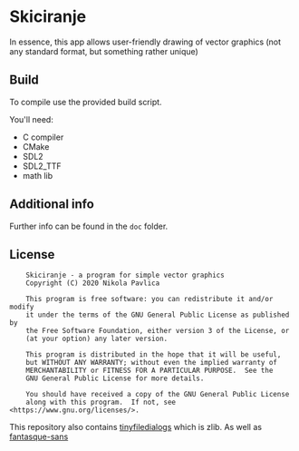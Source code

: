 # Skiciranje

In essence, this app allows user-friendly drawing of vector graphics
 (not any standard format, but something rather unique)

## Build

To compile use the provided build script.

You'll need:
 * C compiler
 * CMake
 * SDL2
 * SDL2_TTF
 * math lib

## Additional info

Further info can be found in the `doc` folder.

## License
```
    Skiciranje - a program for simple vector graphics
    Copyright (C) 2020 Nikola Pavlica

    This program is free software: you can redistribute it and/or modify
    it under the terms of the GNU General Public License as published by
    the Free Software Foundation, either version 3 of the License, or
    (at your option) any later version.

    This program is distributed in the hope that it will be useful,
    but WITHOUT ANY WARRANTY; without even the implied warranty of
    MERCHANTABILITY or FITNESS FOR A PARTICULAR PURPOSE.  See the
    GNU General Public License for more details.

    You should have received a copy of the GNU General Public License
    along with this program.  If not, see <https://www.gnu.org/licenses/>.
```

This repository also contains [tinyfiledialogs](lib/tinyfiledialogs/tinyfiledialogs.h) which is zlib.
As well as [fantasque-sans](https://github.com/belluzj/fantasque-sans/blob/master/LICENSE.txt)

